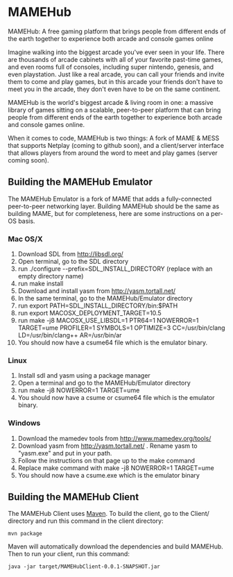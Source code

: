 MAMEHub
=======

MAMEHub: A free gaming platform that brings people from different ends of the earth together to experience both arcade and console games online

Imagine walking into the biggest arcade you've ever seen in your life.  There are thousands of arcade cabinets with all of your favorite past-time games, and even rooms full of consoles, including super nintendo, genesis, and even playstation.  Just like a real arcade, you can call your friends and invite them to come and play games, but in this arcade your friends don't have to meet you in the arcade, they don't even have to be on the same continent.

MAMEHub is the world's biggest arcade & living room in one: a massive library of games sitting on a scalable, peer-to-peer platform that can bring people from different ends of the earth together to experience both arcade and console games online.

When it comes to code, MAMEHub is two things:  A fork of MAME & MESS that supports Netplay (coming to github soon), and a client/server interface that allows players from around the word to meet and play games (server coming soon).

Building the MAMEHub Emulator
-----------------------------
The MAMEHub Emulator is a fork of MAME that adds a fully-connected peer-to-peer networking layer.  Building MAMEHub should be the same as building MAME, but for completeness, here are some instructions on a per-OS basis.

### Mac OS/X

1. Download SDL from http://libsdl.org/
2. Open terminal, go to the SDL directory
3. run ./configure --prefix=SDL_INSTALL_DIRECTORY  (replace with an empty directory name)
4. run make install
5. Download and install yasm from http://yasm.tortall.net/
6. In the same terminal, go to the MAMEHub/Emulator directory
7. run export PATH=SDL_INSTALL_DIRECTORY/bin:$PATH
8. run export MACOSX_DEPLOYMENT_TARGET=10.5
9. run make -j8 MACOSX_USE_LIBSDL=1 PTR64=1 NOWERROR=1 TARGET=ume PROFILER=1 SYMBOLS=1 OPTIMIZE=3 CC=/usr/bin/clang LD=/usr/bin/clang++ AR=/usr/bin/ar
10. You should now have a csume64 file which is the emulator binary.

### Linux

1. Install sdl and yasm using a package manager
2. Open a terminal and go to the MAMEHub/Emulator directory
3. run make -j8 NOWERROR=1 TARGET=ume
4. You should now have a csume or csume64 file which is the emulator binary.

### Windows

1. Download the mamedev tools from http://www.mamedev.org/tools/
2. Download yasm from http://yasm.tortall.net/ .  Rename yasm to "yasm.exe" and put in your path.
2. Follow the instructions on that page up to the make command
3. Replace make command with make -j8 NOWERROR=1 TARGET=ume
4. You should now have a csume.exe which is the emulator binary

Building the MAMEHub Client
---------------------------
The MAMEHub Client uses [Maven](http://maven.apache.org/).  To build the client, go to the Client/ directory and run this command in the client directory:

    mvn package

Maven will automatically download the dependencies and build MAMEHub.  Then to run your client, run this command:

    java -jar target/MAMEHubClient-0.0.1-SNAPSHOT.jar
